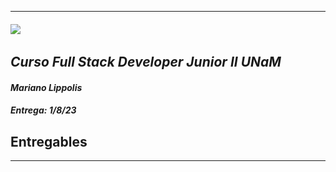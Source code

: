 ___
###### ![]([https://images.ctfassets.net/qf2nkuq36ht9/5EMxiqpZ4RqdmwHBpTkcYN/287bad1efb590530d9cde1a1e769254e/logo_coderhouse.png](https://sobrevivirrhhe.com/2014/04/10/como-diferenciarte-con-la-foto-del-curriculum/))
## _Curso Full Stack Developer Junior II UNaM_
#### _Mariano Lippolis_
##### _Entrega:_ _1/8/23_
###
###
###

## Entregables
___

